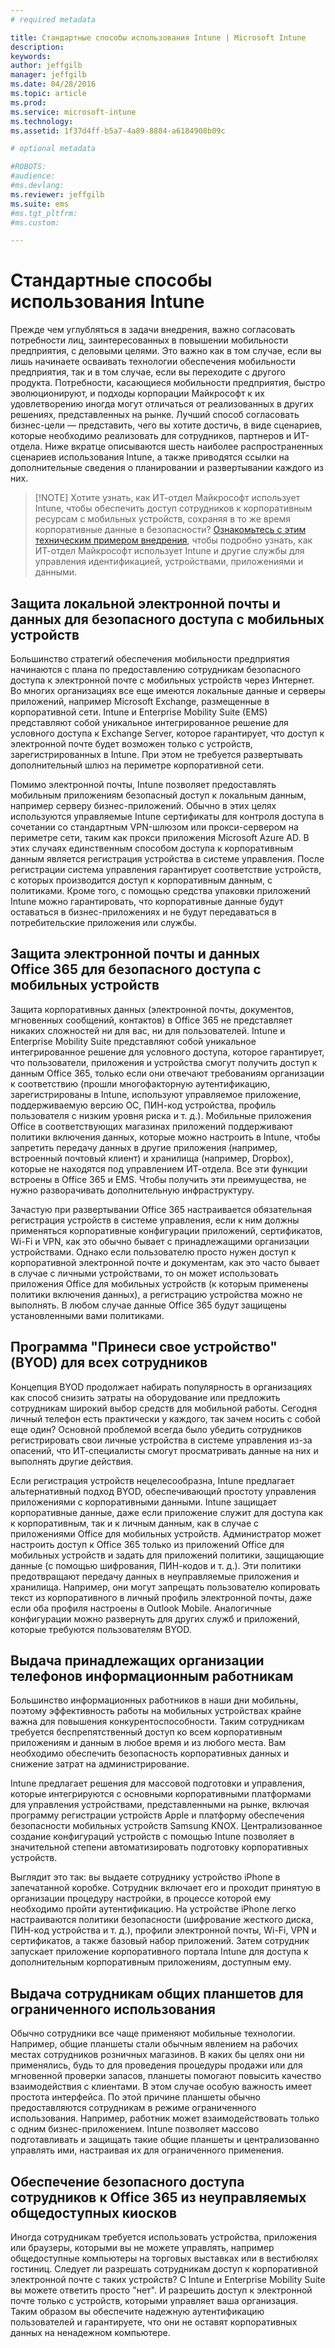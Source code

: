 ```yaml
---
# required metadata

title: Стандартные способы использования Intune | Microsoft Intune
description:
keywords:
author: jeffgilb
manager: jeffgilb
ms.date: 04/28/2016
ms.topic: article
ms.prod:
ms.service: microsoft-intune
ms.technology:
ms.assetid: 1f37d4ff-b5a7-4a89-8884-a6184908b09c

# optional metadata

#ROBOTS:
#audience:
#ms.devlang:
ms.reviewer: jeffgilb
ms.suite: ems
#ms.tgt_pltfrm:
#ms.custom:

---
```


# Стандартные способы использования Intune

Прежде чем углубляться в задачи внедрения, важно согласовать потребности лиц, заинтересованных в повышении мобильности предприятия, с деловыми целями.  Это важно как в том случае, если вы лишь начинаете осваивать технологии обеспечения мобильности предприятия, так и в том случае, если вы переходите с другого продукта.  Потребности, касающиеся мобильности предприятия, быстро эволюционируют, и подходы корпорации Майкрософт к их удовлетворению иногда могут отличаться от реализованных в других решениях, представленных на рынке.  Лучший способ согласовать бизнес-цели — представить, чего вы хотите достичь, в виде сценариев, которые необходимо реализовать для сотрудников, партнеров и ИТ-отдела.  Ниже вкратце описываются шесть наиболее распространенных сценариев использования Intune, а также приводятся ссылки на дополнительные сведения о планировании и развертывании каждого из них.

>[!NOTE] Хотите узнать, как ИТ-отдел Майкрософт использует Intune, чтобы обеспечить доступ сотрудников к корпоративным ресурсам с мобильных устройств, сохраняя в то же время корпоративные данные в безопасности? [Ознакомьтесь с этим техническим примером внедрения](https://www.microsoft.com/itshowcase/Article/Content/588), чтобы подробно узнать, как ИТ-отдел Майкрософт использует Intune и другие службы для управления идентификацией, устройствами, приложениями и данными.  

## Защита локальной электронной почты и данных для безопасного доступа с мобильных устройств
Большинство стратегий обеспечения мобильности предприятия начинаются с плана по предоставлению сотрудникам безопасного доступа к электронной почте с мобильных устройств через Интернет. Во многих организациях все еще имеются локальные данные и серверы приложений, например Microsoft Exchange, размещенные в корпоративной сети. Intune и Enterprise Mobility Suite (EMS) представляют собой уникальное интегрированное решение для условного доступа к Exchange Server, которое гарантирует, что доступ к электронной почте будет возможен только с устройств, зарегистрированных в Intune. При этом не требуется развертывать дополнительный шлюз на периметре корпоративной сети.

Помимо электронной почты, Intune позволяет предоставлять мобильным приложениям безопасный доступ к локальным данным, например серверу бизнес-приложений.  Обычно в этих целях используются управляемые Intune сертификаты для контроля доступа в сочетании со стандартным VPN-шлюзом или прокси-сервером на периметре сети, таким как прокси приложения Microsoft Azure AD.  В этих случаях единственным способом доступа к корпоративным данным является регистрация устройства в системе управления.  После регистрации система управления гарантирует соответствие устройств, с которых производится доступ к корпоративным данным, с политиками.  Кроме того, с помощью средства упаковки приложений Intune можно гарантировать, что корпоративные данные будут оставаться в бизнес-приложениях и не будут передаваться в потребительские приложения или службы.

<!-- Learn more about how to plan and deploy Intune to help secure on-premises email and data. -->

## Защита электронной почты и данных Office 365 для безопасного доступа с мобильных устройств
Защита корпоративных данных (электронной почты, документов, мгновенных сообщений, контактов) в Office 365 не представляет никаких сложностей ни для вас, ни для пользователей. Intune и Enterprise Mobility Suite представляют собой уникальное интегрированное решение для условного доступа, которое гарантирует, что пользователи, приложения и устройства смогут получить доступ к данным Office 365, только если они отвечают требованиям организации к соответствию (прошли многофакторную аутентификацию, зарегистрированы в Intune, используют управляемое приложение, поддерживаемую версию ОС, ПИН-код устройства, профиль пользователя с низким уровня риска и т. д.). Мобильные приложения Office в соответствующих магазинах приложений поддерживают политики включения данных, которые можно настроить в Intune, чтобы запретить передачу данных в другие приложения (например, встроенный почтовый клиент) и хранилища (например, Dropbox), которые не находятся под управлением ИТ-отдела.  Все эти функции встроены в Office 365 и EMS.  Чтобы получить эти преимущества, не нужно разворачивать дополнительную инфраструктуру.

Зачастую при развертывании Office 365 настраивается обязательная регистрация устройств в системе управления, если к ним должны применяться корпоративные конфигурации приложений, сертификатов, Wi-Fi и VPN, как это обычно бывает с принадлежащими организации устройствами.  Однако если пользователю просто нужен доступ к корпоративной электронной почте и документам, как это часто бывает в случае с личными устройствами, то он может использовать приложения Office для мобильных устройств (к которым применены политики включения данных), а регистрацию устройства можно не выполнять.  В любом случае данные Office 365 будут защищены установленными вами политиками.

<!-- Learn more about how to plan and deploy Intune to help secure Office 365 email and data. -->

## Программа "Принеси свое устройство" (BYOD) для всех сотрудников
Концепция BYOD продолжает набирать популярность в организациях как способ снизить затраты на оборудование или предложить сотрудникам широкий выбор средств для мобильной работы. Сегодня личный телефон есть практически у каждого, так зачем носить с собой еще один? Основной проблемой всегда было убедить сотрудников регистрировать свои личные устройства в системе управления из-за опасений, что ИТ-специалисты смогут просматривать данные на них и выполнять другие действия.  

Если регистрация устройств нецелесообразна, Intune предлагает альтернативный подход BYOD, обеспечивающий простоту управления приложениями с корпоративными данными.  Intune защищает корпоративные данные, даже если приложение служит для доступа как к корпоративным, так и к личным данным, как в случае с приложениями Office для мобильных устройств.  Администратор может настроить доступ к Office 365 только из приложений Office для мобильных устройств и задать для приложений политики, защищающие данные (с помощью шифрования, ПИН-кодов и т. д.).  Эти политики предотвращают передачу данных в неуправляемые приложения и хранилища.  Например, они могут запрещать пользователю копировать текст из корпоративного в личный профиль электронной почты, даже если оба профиля настроены в Outlook Mobile.  Аналогичные конфигурации можно развернуть для других служб и приложений, которые требуются пользователям BYOD.

<!-- Learn more about how to plan and deploy Intune to support BYOD.-->

## Выдача принадлежащих организации телефонов информационным работникам
Большинство информационных работников в наши дни мобильны, поэтому эффективность работы на мобильных устройствах крайне важна для повышения конкурентоспособности.  Таким сотрудникам требуется беспрепятственный доступ ко всем корпоративным приложениям и данным в любое время и из любого места.  Вам необходимо обеспечить безопасность корпоративных данных и снижение затрат на администрирование.  

Intune предлагает решения для массовой подготовки и управления, которые интегрируются с основными корпоративными платформами для управления устройствами, представленными на рынке, включая программу регистрации устройств Apple и платформу обеспечения безопасности мобильных устройств Samsung KNOX.  Централизованное создание конфигураций устройств с помощью Intune позволяет в значительной степени автоматизировать подготовку корпоративных устройств.  

Выглядит это так: вы выдаете сотруднику устройство iPhone в запечатанной коробке. Сотрудник включает его и проходит принятую в организации процедуру настройки, в процессе которой ему необходимо пройти аутентификацию. На устройстве iPhone легко настраиваются политики безопасности (шифрование жесткого диска, ПИН-код устройства и т. д.), профили электронной почты, Wi-Fi, VPN и сертификатов, а также базовый набор приложений. Затем сотрудник запускает приложение корпоративного портала Intune для доступа к дополнительным корпоративным приложениям, доступным ему.

<!-- Learn more about how to plan and deploy Intune to support corporate owned devices. -->

## Выдача сотрудникам общих планшетов для ограниченного использования
Обычно сотрудники все чаще применяют мобильные технологии.  Например, общие планшеты стали обычным явлением на рабочих местах сотрудников розничных магазинов.  В каких бы целях они ни применялись, будь то для проведения процедуры продажи или для мгновенной проверки запасов, планшеты помогают повысить качество взаимодействия с клиентами.  В этом случае особую важность имеет простота интерфейса.  По этой причине планшеты обычно предоставляются сотрудникам в режиме ограниченного использования. Например, работник может взаимодействовать только с одним бизнес-приложением.  Intune позволяет массово подготавливать и защищать такие общие планшеты и централизованно управлять ими, настраивая их для ограниченного применения.

<!-- Learn more about how to plan and deploy Intune to support shared tablets. -->

## Обеспечение безопасного доступа сотрудников к Office 365 из неуправляемых общедоступных киосков
Иногда сотрудникам требуется использовать устройства, приложения или браузеры, которыми вы не можете управлять, например общедоступные компьютеры на торговых выставках или в вестибюлях гостиниц. Следует ли разрешать сотрудникам доступ к корпоративной электронной почте с таких устройств? С Intune и Enterprise Mobility Suite вы можете ответить просто "нет". <!--you have choices. The--> И разрешить доступ к электронной почте только с устройств, которыми управляет ваша организация.  <!-- Alternatively, you can choose to allow limited access to these untrusted computers by requiring multi-factor authentication and only allowing browser access (Outlook Web Access) in a mode where files cannot be downloaded (e.g. email attachments).-->  Таким образом вы обеспечите надежную аутентификацию пользователей и гарантируете, что они не оставят корпоративных данных на ненадежном компьютере.

<!-- Learn more about how to plan and deploy Intune to support kiosks. -->


<!--HONumber=May16_HO2-->


